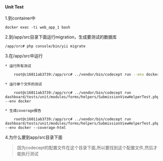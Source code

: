 #### Unit Test

1.到container中

```
docker exec -ti web_app_1 bash

```

2.到/app/src目录下面运行migration，生成要测试的数据库

```
/app/src# php console/bin/yii migrate
```

3.在/app/src中运行

    * 运行所有测试
```bash
    root@c16011ab3739:/app/src# ../vendor/bin/codecept run --env docker
```
    * 运行单个文件的测试
```
    root@c16011ab3739:/app/src# ../vendor/bin/codecept run dashboard/tests/unit/modules/forms/helpers/SubmissionViewHelperTest.php --env docker
```
    * 生成coverage报告
```
    root@c16011ab3739:/app/src# ../vendor/bin/codecept run dashboard/tests/unit/modules/forms/helpers/SubmissionViewHelperTest.php --env docker --coverage-html
```
    
4.为什么要到app/src目录下面

> 因为codecept的配置文件在这个目录下面,所以要找到这个配置文件,然后才能执行测试
